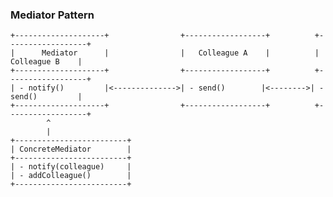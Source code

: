 ### Mediator Pattern

    +--------------------+                +------------------+          +------------------+
    |      Mediator      |                |   Colleague A    |          |   Colleague B    |
    +--------------------+                +------------------+          +------------------+
    | - notify()         |<-------------->| - send()        |<-------->| - send()         |
    +--------------------+                +------------------+          +------------------+
            ^                                                             
            |                                                             
    +-------------------------+                                          
    | ConcreteMediator        |
    +-------------------------+
    | - notify(colleague)     |
    | - addColleague()        |
    +-------------------------+
